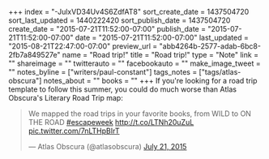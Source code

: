 +++
index = "-JulxVD34Uv4S6ZdfAT8"
sort_create_date = 1437504720
sort_last_updated = 1440222420
sort_publish_date = 1437504720
create_date = "2015-07-21T11:52:00-07:00"
publish_date = "2015-07-21T11:52:00-07:00"
date = "2015-07-21T11:52:00-07:00"
last_updated = "2015-08-21T22:47:00-07:00"
preview_url = "abb4264b-2577-adab-6bc8-2fb7a849527e"
name = "Road trip!"
title = "Road trip!"
type = "Note"
link = ""
shareimage = ""
twitterauto = ""
facebookauto = ""
make_image_tweet = ""
notes_byline = ["writers/paul-constant"]
tags_notes = ["tags/atlas-obscura"]
notes_about = ""
books = ""
+++
If you're looking for a road trip template to follow this summer, you could do much worse than Atlas Obscura's Literary Road Trip map:

<blockquote class="twitter-tweet" lang="en"><p lang="en" dir="ltr">We mapped the road trips in your favorite books, from WILD to ON THE ROAD <a href="https://twitter.com/hashtag/escapeweek?src=hash">#escapeweek</a> <a href="http://t.co/LTNh20uZuL">http://t.co/LTNh20uZuL</a> <a href="http://t.co/7nLTHpBIrT">pic.twitter.com/7nLTHpBIrT</a></p>&mdash; Atlas Obscura (@atlasobscura) <a href="https://twitter.com/atlasobscura/status/623485137850793984">July 21, 2015</a></blockquote>
